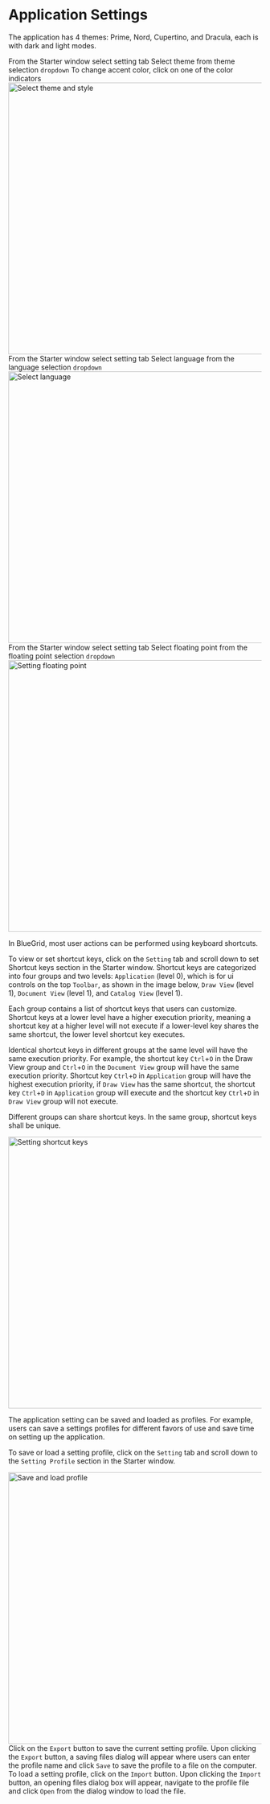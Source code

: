 # Application Settings

<procedure title="Select Themes and Styles" id="select-themes-and-styles">
<p>
The application has 4 themes: Prime, Nord, Cupertino, and Dracula, each is with dark and light modes.
</p>
<step>
From the Starter window select setting tab
</step>
<step>Select theme from theme selection <code>dropdown</code></step>
<step>To change accent color, click on one of the color indicators</step>
<img src="select_theme.png" alt="Select theme and style" width="540"/>
</procedure>

<procedure title="Select language" id="select-language">
<step>
    From the Starter window select setting tab
</step>
<step>
    Select language from the language selection <code>dropdown</code>
</step>
<img src="language_selection.png" alt="Select language" width="540"  />
</procedure>

<procedure title="Set floating point" id="set-floating-point">
<step>
    From the Starter window select setting tab
</step>
<step>
    Select floating point from the floating point selection <code>dropdown</code>
</step>
<img src="precision_selection.png" alt="Setting floating point" width="540" />
</procedure>

<procedure title="Setting shortcut keys" id="setting-shorcut-key">
<p>
In BlueGrid, most user actions can be performed using keyboard shortcuts. 
</p>
<p>
To view or set shortcut keys, click on the <code>Setting</code> tab and scroll down to set Shortcut keys section in the Starter window.
Shortcut keys are categorized into four groups and two levels: <code>Application</code> (level 0), which is for ui controls on the top <code>Toolbar</code>, as shown in the image below,
<code>Draw View</code> (level 1), <code>Document View</code> (level 1), and <code>Catalog View</code> (level 1).
</p>
<p>
Each group contains a list of shortcut keys that users can customize. Shortcut keys at a lower level have a higher execution priority, meaning a shortcut key at a higher level will not execute if a lower-level key shares the same shortcut, the lower level shortcut key executes.
</p>
<p>
Identical shortcut keys in different groups at the same level will have the same execution priority. For example, the shortcut key <code>Ctrl</code>+<code>O</code> in the Draw View group and <code>Ctrl</code>+<code>O</code> in the <code>Document View</code> group will have the same execution priority. Shortcut key <code>Ctrl</code>+<code>D</code> in <code>Application</code> group will have the highest execution priority, if <code>Draw View</code> has the same shortcut, the shortcut key <code>Ctrl</code>+<code>D</code> in <code>Application</code> group will execute and the shortcut key <code>Ctrl</code>+<code>D</code> in <code>Draw View</code> group will not execute.
</p>
<p>
Different groups can share shortcut keys. In the same group, shortcut keys shall be unique.
</p>


<img src="shortcut.png" alt="Setting shortcut keys" width="540"/>

</procedure>

<procedure title="Save and load profiles" id="save-load-profiles">
<p>
    The application setting can be saved and loaded as profiles. For example, users can save a settings profiles for different favors of use and save time on setting up the application.
</p>
<p>
    To save or load a setting profile, click on the <code>Setting</code> tab and scroll down to the <code>Setting Profile</code> section in the Starter window.
</p>
<img src="profile.png" alt="Save and load profile" width="540"/>
</procedure>

<procedure title="Import setting profiles">
<step>
    Click on the <code>Export</code> button to save the current setting profile.
</step>
<step>
    Upon clicking the <code>Export</code> button, a saving files dialog will appear where users can enter the profile name and click <code>Save</code> to save the profile to a file on the computer.
</step>
</procedure>

<procedure title="Export setting profiles">
<step>
    To load a setting profile, click on the <code>Import</code> button.
</step>
<step>
    Upon clicking the <code>Import</code> button, an opening files dialog box will appear, navigate to the profile file and click <code>Open</code> from the dialog window to load the file.
</step>
</procedure>